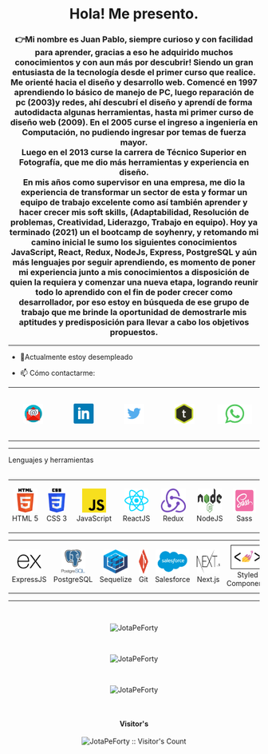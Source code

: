 <h1 align="center">Hola! Me presento.</h1>
<h3 align="center">👉Mi nombre es Juan Pablo, siempre curioso y con facilidad para aprender, gracias a eso he adquirido muchos conocimientos y con aun más por descubrir! Siendo un gran entusiasta de la tecnología desde el primer curso que realice.
<br>
Me orienté hacia el diseño y desarrollo web. Comencé en 1997 aprendiendo lo básico de manejo de PC, luego reparación de pc (2003)y redes, ahí descubrí el diseño y aprendí de forma autodidacta algunas herramientas, hasta mi primer curso de diseño web (2009). En el 2005 curse el ingreso a ingeniería en Computación, no pudiendo ingresar por temas de fuerza mayor.<br>
Luego en el 2013 curse la carrera de Técnico Superior en Fotografía, que me dio más herramientas y experiencia en diseño.
<br>
En mis años como supervisor en una empresa, me dio la experiencia de transformar un sector de esta y formar un equipo de trabajo excelente como así también aprender y hacer crecer mis soft skills, (Adaptabilidad, Resolución de problemas, Creatividad, Liderazgo, Trabajo en equipo).
Hoy ya terminado (2021) un el bootcamp de soyhenry, y retomando mi camino inicial le sumo los siguientes conocimientos JavaScript, React, Redux, NodeJs, Express, PostgreSQL y aún más lenguajes por seguir aprendiendo, es momento de poner mi experiencia junto a mis conocimientos a disposición de quien la requiera y comenzar una nueva etapa, logrando reunir todo lo aprendido con el fin de poder crecer como desarrollador, por eso estoy en búsqueda de ese grupo de trabajo que me brinde la oportunidad de demostrarle mis aptitudes y predisposición para llevar a cabo los objetivos propuestos.
</h3>

<hr>

- 🔭Actualmente estoy desempleado

- 📫 Cómo contactarme:
<table align="center">
<tr>
<td align="center" width="100" height="100">
<a href="mailto:juanp.benavente@gmail.com" target="_blank"><img align="center" src="./img/icons/mail.png" alt="mailto:juanp.benavente@gmail.com/" width="40" /></a></td>
<td align="center" width="100" height="100">
<a href="https://www.linkedin.com/in/juan-pablo-benavente-dev/" target="_blank"><img align="center" src="./img/icons/linkedin.png" alt="https://www.linkedin.com/in/juan-pablo-benavente-dev/" width="40" /></a></td>
<td align="center" width="100" height="100">
<a href="https://twitter.com/JuanP_Benavente" target="_blank"><img align="center" src="./img/icons/twitter.png" alt="https://twitter.com/JuanP_Benavente"  width="40" /></a></td>
<td align="center" width="100" height="100">
<a href="https://torre.co/es/juanpbenavente" target="_blank"><img align="center" src="./img/icons/torre.png" alt="https://torre.co/es/juanpbenavente"  width="40" /></a></td>
<td align="center" width="100" height="100">
<a href="https://api.whatsapp.com/send?phone=3515946885" target="_blank"><img align="center" src="./img/icons/whatsapp.png" alt="https://api.whatsapp.com/send?phone=3515946885"  width="70" /></a></td>
</tr>
</table>
<hr>

Lenguajes y herramientas  
<br>

<table align="center">
  <tr>
    <td align="center" width="100" height="100">
      <a href="https://html5.org/">
        <img src="./img/icons/HTML5.svg" height="48" alt="HTML5" />
      </a>
      <br>HTML 5
    </td>
    <td align="center" width="100" height="100">
      <a href="https://developer.mozilla.org/es/docs/Web/CSS">
        <img src="./img/icons/CSS3.svg" height="48" alt="CSS" />
      </a>
      <br>CSS 3
    </td>
    <td align="center" width="100" height="100">
      <a href="https://developer.mozilla.org/en-US/docs/Web/JavaScript">
        <img src="./img/icons/JavaScript.svg" height="48" alt="Javascript" />
      </a>
      <br>JavaScript
    </td>
    <td align="center" width="100" height="100">
      <a href="https://reactjs.org/">
        <img src="./img/icons/reactjs.svg" height="48" alt="ReactJS" />
      </a>
      <br>ReactJS
    </td>
    <td align="center" width="100" height="100">
      <a href="https://redux.js.org/">
        <img src="./img/icons/Redux.png" height="48" alt="Redux" />
      </a>
      <br>Redux
    </td>
    <td align="center" width="100" height="100">
      <a href="https://nodejs.org/en/">
        <img src="./img/icons/Node.js.svg" width="48" height="48" alt="NodeJS" />
      </a>
      <br>NodeJS
    </td>
    <td align="center" width="100" height="100">
      <a href="https://sass-lang.com/">
        <img src="./img/icons/sass.png" width="58" height="48" alt="NodeJS" />
      </a>
      <br>Sass
    </td>
    </tr>
    </table>
    <table align="center">
    <tr>
    <td align="center" width="100" height="100"> 
      <a href="https://expressjs.com/" >
        <img src="./img/icons/expressjs.svg" width="48" height="48" alt="ExpressJS" />
      </a>
      <br>ExpressJS
    </td>
    <td align="center" width="100" height="100">
      <a href="https://www.postgresql.org/">
        <img src="./img/icons/psql.png" width="48" height="48" alt="Postgresql" />
      </a>
      <br>PostgreSQL
    </td>
    <td align="center" width="100" height="100">
      <a href="https://sequelize.org/">
        <img src="./img/icons/sequelize.png" width="48" height="48" alt="sequelize" />
      </a>
      <br>Sequelize
    </td>
    <td align="center" width="100" height="100">
      <a href="https://git-scm.com/">
        <img src="./img/icons/git.png" width="48" height="48" alt="git" />
      </a>
      <br>Git
    </td>
    <td align="center" width="100" height="100">
      <a href="https://www.salesforce.com/">
        <img src="./img/icons/salesforce-com-logo.png" width="68" height="48" alt="git" />
      </a>
      <br>Salesforce
    </td>
    <td align="center" width="100" height="100">
      <a href="https://nextjs.org/">
        <img src="./img/icons/next-js.png" width="68" height="48" alt="git" />
      </a>
      <br>Next.js
    </td>
    <td align="center" width="100" height="100">
      <a href="https://styled-components.com/">
        <img src="./img/icons/styled components.png" width="68" height="48" alt="git" />
      </a>
      <br>Styled Components
    </td>
  </tr>
</table>
<hr>
</br>
<p align="center"><img src="https://github-readme-stats.vercel.app/api/top-langs?username=JotaPeForty&show_icons=true&theme=dark&locale=en&layout=compact" alt="JotaPeForty" /></p>
</br>
<p align="center"><img src="https://github-readme-stats.vercel.app/api?username=JotaPeForty&show_icons=true&theme=highcontrast&title_color=cfd147&locale=en" alt="JotaPeForty" /></p>
</br>
<p align="center"><img src="https://github-readme-streak-stats.herokuapp.com/?user=JotaPeForty&theme=dark" alt="JotaPeForty" /></p>
</br>
<h4 align="center">Visitor's</h4>

<p align="center"><img src="https://profile-counter.glitch.me/{JotaPeForty}/count.svg" alt="JotaPeForty :: Visitor's Count" /></p>
